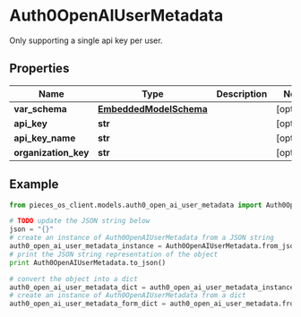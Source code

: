 # Auth0OpenAIUserMetadata

Only supporting a single api key per user.

## Properties

Name | Type | Description | Notes
------------ | ------------- | ------------- | -------------
**var_schema** | [**EmbeddedModelSchema**](EmbeddedModelSchema) |  | [optional] 
**api_key** | **str** |  | [optional] 
**api_key_name** | **str** |  | [optional] 
**organization_key** | **str** |  | [optional] 

## Example

```python
from pieces_os_client.models.auth0_open_ai_user_metadata import Auth0OpenAIUserMetadata

# TODO update the JSON string below
json = "{}"
# create an instance of Auth0OpenAIUserMetadata from a JSON string
auth0_open_ai_user_metadata_instance = Auth0OpenAIUserMetadata.from_json(json)
# print the JSON string representation of the object
print Auth0OpenAIUserMetadata.to_json()

# convert the object into a dict
auth0_open_ai_user_metadata_dict = auth0_open_ai_user_metadata_instance.to_dict()
# create an instance of Auth0OpenAIUserMetadata from a dict
auth0_open_ai_user_metadata_form_dict = auth0_open_ai_user_metadata.from_dict(auth0_open_ai_user_metadata_dict)
```



